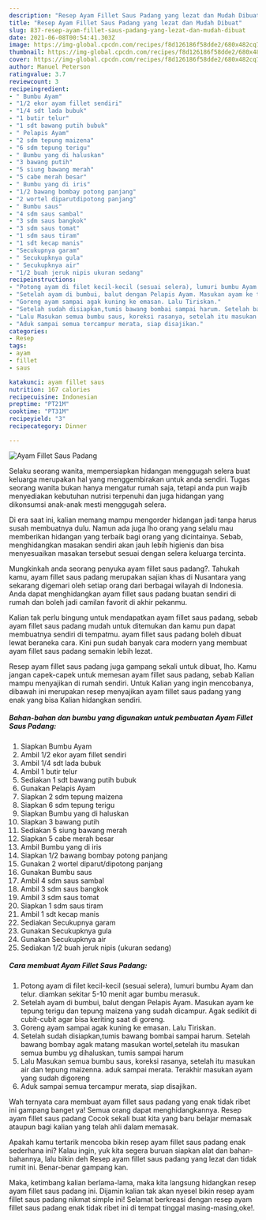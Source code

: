 ```yaml
---
description: "Resep Ayam Fillet Saus Padang yang lezat dan Mudah Dibuat"
title: "Resep Ayam Fillet Saus Padang yang lezat dan Mudah Dibuat"
slug: 837-resep-ayam-fillet-saus-padang-yang-lezat-dan-mudah-dibuat
date: 2021-06-08T00:54:41.303Z
image: https://img-global.cpcdn.com/recipes/f8d126186f58dde2/680x482cq70/ayam-fillet-saus-padang-foto-resep-utama.jpg
thumbnail: https://img-global.cpcdn.com/recipes/f8d126186f58dde2/680x482cq70/ayam-fillet-saus-padang-foto-resep-utama.jpg
cover: https://img-global.cpcdn.com/recipes/f8d126186f58dde2/680x482cq70/ayam-fillet-saus-padang-foto-resep-utama.jpg
author: Manuel Peterson
ratingvalue: 3.7
reviewcount: 3
recipeingredient:
- " Bumbu Ayam"
- "1/2 ekor ayam fillet sendiri"
- "1/4 sdt lada bubuk"
- "1 butir telur"
- "1 sdt bawang putih bubuk"
- " Pelapis Ayam"
- "2 sdm tepung maizena"
- "6 sdm tepung terigu"
- " Bumbu yang di haluskan"
- "3 bawang putih"
- "5 siung bawang merah"
- "5 cabe merah besar"
- " Bumbu yang di iris"
- "1/2 bawang bombay potong panjang"
- "2 wortel diparutdipotong panjang"
- " Bumbu saus"
- "4 sdm saus sambal"
- "3 sdm saus bangkok"
- "3 sdm saus tomat"
- "1 sdm saus tiram"
- "1 sdt kecap manis"
- "Secukupnya garam"
- " Secukupknya gula"
- " Secukupknya air"
- "1/2 buah jeruk nipis ukuran sedang"
recipeinstructions:
- "Potong ayam di filet kecil-kecil (sesuai selera), lumuri bumbu Ayam dan telur. diamkan sekitar 5-10 menit agar bumbu merasuk."
- "Setelah ayam di bumbui, balut dengan Pelapis Ayam. Masukan ayam ke tepung terigu dan tepung maizena yang sudah dicampur. Agak sedikit di cubit-cubit agar bisa keriting saat di goreng."
- "Goreng ayam sampai agak kuning ke emasan. Lalu Tiriskan."
- "Setelah sudah disiapkan,tumis bawang bombai sampai harum. Setelah bawang bombay agak matang masukan wortel,setelah itu masukan semua bumbu yg dihaluskan, tumis sampai harum"
- "Lalu Masukan semua bumbu saus, koreksi rasanya, setelah itu masukan air dan tepung maizenna. aduk sampai merata. Terakhir masukan ayam yang sudah digoreng"
- "Aduk sampai semua tercampur merata, siap disajikan."
categories:
- Resep
tags:
- ayam
- fillet
- saus

katakunci: ayam fillet saus 
nutrition: 167 calories
recipecuisine: Indonesian
preptime: "PT21M"
cooktime: "PT31M"
recipeyield: "3"
recipecategory: Dinner

---
```



![Ayam Fillet Saus Padang](https://img-global.cpcdn.com/recipes/f8d126186f58dde2/680x482cq70/ayam-fillet-saus-padang-foto-resep-utama.jpg)

Selaku seorang wanita, mempersiapkan hidangan menggugah selera buat keluarga merupakan hal yang menggembirakan untuk anda sendiri. Tugas seorang  wanita bukan hanya mengatur rumah saja, tetapi anda pun wajib menyediakan kebutuhan nutrisi terpenuhi dan juga hidangan yang dikonsumsi anak-anak mesti menggugah selera.

Di era  saat ini, kalian memang mampu mengorder hidangan jadi tanpa harus susah membuatnya dulu. Namun ada juga lho orang yang selalu mau memberikan hidangan yang terbaik bagi orang yang dicintainya. Sebab, menghidangkan masakan sendiri akan jauh lebih higienis dan bisa menyesuaikan masakan tersebut sesuai dengan selera keluarga tercinta. 



Mungkinkah anda seorang penyuka ayam fillet saus padang?. Tahukah kamu, ayam fillet saus padang merupakan sajian khas di Nusantara yang sekarang digemari oleh setiap orang dari berbagai wilayah di Indonesia. Anda dapat menghidangkan ayam fillet saus padang buatan sendiri di rumah dan boleh jadi camilan favorit di akhir pekanmu.

Kalian tak perlu bingung untuk mendapatkan ayam fillet saus padang, sebab ayam fillet saus padang mudah untuk ditemukan dan kamu pun dapat membuatnya sendiri di tempatmu. ayam fillet saus padang boleh dibuat lewat beraneka cara. Kini pun sudah banyak cara modern yang membuat ayam fillet saus padang semakin lebih lezat.

Resep ayam fillet saus padang juga gampang sekali untuk dibuat, lho. Kamu jangan capek-capek untuk memesan ayam fillet saus padang, sebab Kalian mampu menyajikan di rumah sendiri. Untuk Kalian yang ingin mencobanya, dibawah ini merupakan resep menyajikan ayam fillet saus padang yang enak yang bisa Kalian hidangkan sendiri.

<!--inarticleads1-->

##### Bahan-bahan dan bumbu yang digunakan untuk pembuatan Ayam Fillet Saus Padang:

1. Siapkan  Bumbu Ayam
1. Ambil 1/2 ekor ayam fillet sendiri
1. Ambil 1/4 sdt lada bubuk
1. Ambil 1 butir telur
1. Sediakan 1 sdt bawang putih bubuk
1. Gunakan  Pelapis Ayam
1. Siapkan 2 sdm tepung maizena
1. Siapkan 6 sdm tepung terigu
1. Siapkan  Bumbu yang di haluskan
1. Siapkan 3 bawang putih
1. Sediakan 5 siung bawang merah
1. Siapkan 5 cabe merah besar
1. Ambil  Bumbu yang di iris
1. Siapkan 1/2 bawang bombay potong panjang
1. Gunakan 2 wortel diparut/dipotong panjang
1. Gunakan  Bumbu saus
1. Ambil 4 sdm saus sambal
1. Ambil 3 sdm saus bangkok
1. Ambil 3 sdm saus tomat
1. Siapkan 1 sdm saus tiram
1. Ambil 1 sdt kecap manis
1. Sediakan Secukupnya garam
1. Gunakan  Secukupknya gula
1. Gunakan  Secukupknya air
1. Sediakan 1/2 buah jeruk nipis (ukuran sedang)




<!--inarticleads2-->

##### Cara membuat Ayam Fillet Saus Padang:

1. Potong ayam di filet kecil-kecil (sesuai selera), lumuri bumbu Ayam dan telur. diamkan sekitar 5-10 menit agar bumbu merasuk.
1. Setelah ayam di bumbui, balut dengan Pelapis Ayam. Masukan ayam ke tepung terigu dan tepung maizena yang sudah dicampur. Agak sedikit di cubit-cubit agar bisa keriting saat di goreng.
1. Goreng ayam sampai agak kuning ke emasan. Lalu Tiriskan.
1. Setelah sudah disiapkan,tumis bawang bombai sampai harum. Setelah bawang bombay agak matang masukan wortel,setelah itu masukan semua bumbu yg dihaluskan, tumis sampai harum
1. Lalu Masukan semua bumbu saus, koreksi rasanya, setelah itu masukan air dan tepung maizenna. aduk sampai merata. Terakhir masukan ayam yang sudah digoreng
1. Aduk sampai semua tercampur merata, siap disajikan.




Wah ternyata cara membuat ayam fillet saus padang yang enak tidak ribet ini gampang banget ya! Semua orang dapat menghidangkannya. Resep ayam fillet saus padang Cocok sekali buat kita yang baru belajar memasak ataupun bagi kalian yang telah ahli dalam memasak.

Apakah kamu tertarik mencoba bikin resep ayam fillet saus padang enak sederhana ini? Kalau ingin, yuk kita segera buruan siapkan alat dan bahan-bahannya, lalu bikin deh Resep ayam fillet saus padang yang lezat dan tidak rumit ini. Benar-benar gampang kan. 

Maka, ketimbang kalian berlama-lama, maka kita langsung hidangkan resep ayam fillet saus padang ini. Dijamin kalian tak akan nyesel bikin resep ayam fillet saus padang nikmat simple ini! Selamat berkreasi dengan resep ayam fillet saus padang enak tidak ribet ini di tempat tinggal masing-masing,oke!.

